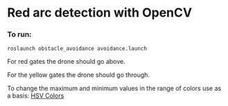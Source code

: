 # Red arc detection with OpenCV

### To run:

```
roslaunch obstacle_avoidance avoidance.launch
```

For red gates the drone should go above.

For the yellow gates the drone should go through.

To change the maximum and minimum values ​​in the range of colors use as a basis:
[HSV Colors](https://web.cs.uni-paderborn.de/cgvb/colormaster/web/color-systems/hsv.html)


